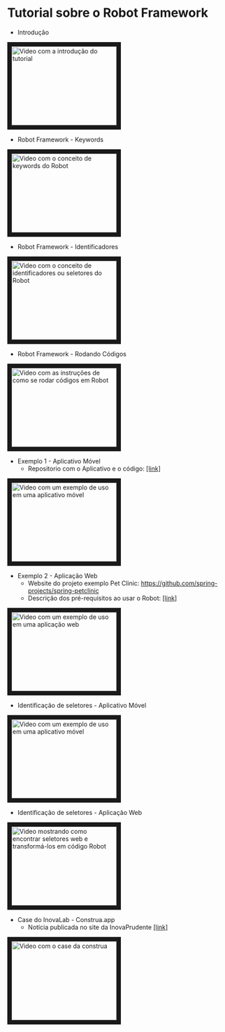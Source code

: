 # Tutorial sobre o Robot Framework

 - Introdução

<a href="http://www.youtube.com/watch?feature=player_embedded&v=Fcwk5aK0erE" target="_blank"><img src="http://img.youtube.com/vi/Fcwk5aK0erE/0.jpg" 
alt="Video com a introdução do tutorial" width="240" height="180" border="10" /></a>   

 - Robot Framework - Keywords

<a href="http://www.youtube.com/watch?feature=player_embedded&v=_4Hhm5mJTB8" target="_blank"><img src="http://img.youtube.com/vi/_4Hhm5mJTB8/0.jpg" 
alt="Video com o conceito de keywords do Robot" width="240" height="180" border="10" /></a>   
   
- Robot Framework - Identificadores

<a href="http://www.youtube.com/watch?feature=player_embedded&v=yFafjL9xAVQ" target="_blank"><img src="http://img.youtube.com/vi/yFafjL9xAVQ/0.jpg" 
alt="Video com o conceito de identificadores ou seletores do Robot" width="240" height="180" border="10" /></a>   

- Robot Framework - Rodando Códigos

<a href="https://www.youtube.com/watch?v=i0_ovETZd8Q" target="_blank"><img src="https://i9.ytimg.com/vi/i0_ovETZd8Q/mq2.jpg?sqp=CIyQ2IYG&rs=AOn4CLBDQXHPjXshGu3l9VWJjy6N8CXVmQ" 
alt="Video com as instruções de como se rodar códigos em Robot" width="240" height="180" border="10" /></a>

- Exemplo 1 - Aplicativo Móvel
   - Repositorio com o Aplicativo e o código: [[link]](https://github.com/INOVAlab-Presidente-Prudente/Laboratorio-de-Testes-de-Software/tree/main/RobotFramework/appiumExemplo) 

<a href="https://www.youtube.com/watch?v=OXUPrMlDFu8" target="_blank"><img src="https://img.youtube.com/vi/OXUPrMlDFu8/0.jpg" 
alt="Video com um exemplo de uso em uma aplicativo móvel" width="240" height="180" border="10" /></a> 

- Exemplo 2 - Aplicação Web
   - Website do projeto exemplo Pet Clinic: https://github.com/spring-projects/spring-petclinic
   - Descrição dos pré-requisitos ao usar o Robot: [[link]](https://github.com/INOVAlab-Presidente-Prudente/Laboratorio-de-Testes-de-Software/tree/main/RobotFramework/SeleniumExemplo)

<a href="http://www.youtube.com/watch?feature=player_embedded&v=JEal7WBai2I" target="_blank"><img src="http://img.youtube.com/vi/JEal7WBai2I/0.jpg" 
alt="Video com um exemplo de uso em uma aplicação web" width="240" height="180" border="10" /></a>      
   

- Identificação de seletores - Aplicativo Móvel

<a href="https://www.youtube.com/watch?v=KeaYUGgOBnI" target="_blank"><img src="https://img.youtube.com/vi/KeaYUGgOBnI/0.jpg" 
alt="Video com um exemplo de uso em uma aplicativo móvel" width="240" height="180" border="10" /></a> 

- Identificação de seletores - Aplicação Web

<a href="https://www.youtube.com/watch?v=OcF1ty7hPjQ" target="_blank"><img src="https://i9.ytimg.com/vi/OcF1ty7hPjQ/mq2.jpg?sqp=COCN2IYG&rs=AOn4CLDiuEulNX3T2Ln95OVZy3u835ghXw" 
alt="Video mostrando como encontrar seletores web e transformá-los em código Robot" width="240" height="180" border="10" /></a>

- Case do InovaLab - Construa.app
   - Notícia publicada no site da InovaPrudente [[link]](https://inovaprudente.com.br/noticias/inovalab-finaliza-seu-primeiro-case-de-teste-de-software.html)

<a href="http://www.youtube.com/watch?feature=player_embedded&v=ulvqlNzf0AI" target="_blank"><img src="http://img.youtube.com/vi/ulvqlNzf0AI/0.jpg" 
alt="Video com o case da construa" width="240" height="180" border="10" /></a>
